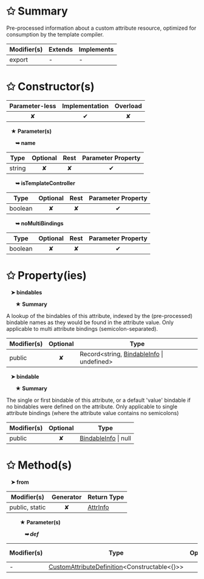 # &#10025; Summary

Pre-processed information about a custom attribute resource, optimized
for consumption by the template compiler.

| Modifier(s)                            | Extends                      | Implements                                    |
|----------------------------------------|------------------------------|-----------------------------------------------|
| export | - | - |

# &#10025; Constructor(s)

| Parameter-less                         | Implementation                          | Overload                          |
|:--------------------------------------:|:---------------------------------------:|:---------------------------------:|
| ✘ | ✔ | ✘ |

&nbsp;&nbsp; **&#9733; Parameter(s)**

&nbsp;&nbsp;&nbsp;&nbsp;&nbsp; **&#10149; name**

| Type                        | Optional                           | Rest                          | Parameter Property                          |
|-----------------------------|:----------------------------------:|:-----------------------------:|:-------------------------------------------:|
| string | ✘  | ✘ | ✔ |

&nbsp;&nbsp;&nbsp;&nbsp;&nbsp; **&#10149; isTemplateController**

| Type                        | Optional                           | Rest                          | Parameter Property                          |
|-----------------------------|:----------------------------------:|:-----------------------------:|:-------------------------------------------:|
| boolean | ✘  | ✘ | ✔ |

&nbsp;&nbsp;&nbsp;&nbsp;&nbsp; **&#10149; noMultiBindings**

| Type                        | Optional                           | Rest                          | Parameter Property                          |
|-----------------------------|:----------------------------------:|:-----------------------------:|:-------------------------------------------:|
| boolean | ✘  | ✘ | ✔ |

# &#10025; Property(ies)

&nbsp;&nbsp; **&#10148; bindables**

&nbsp;&nbsp;&nbsp;&nbsp;&nbsp; **&#9733; Summary**

A lookup of the bindables of this attribute, indexed by the (pre-processed)
bindable names as they would be found in the attribute value.
Only applicable to multi attribute bindings (semicolon-separated).

| Modifier(s)                               | Optional                           | Type                         |
|-------------------------------------------|:----------------------------------:|------------------------------|
| public | ✘ | Record&lt;string, [BindableInfo](/jit/class/resource-model/bindableinfo.md) &#124; undefined&gt; |

&nbsp;&nbsp; **&#10148; bindable**

&nbsp;&nbsp;&nbsp;&nbsp;&nbsp; **&#9733; Summary**

The single or first bindable of this attribute, or a default 'value'
bindable if no bindables were defined on the attribute.
Only applicable to single attribute bindings (where the attribute value
contains no semicolons)

| Modifier(s)                               | Optional                           | Type                         |
|-------------------------------------------|:----------------------------------:|------------------------------|
| public | ✘ | [BindableInfo](/jit/class/resource-model/bindableinfo.md) &#124; null |

# &#10025; Method(s)

&nbsp;&nbsp; **&#10148; from**

| Modifier(s)                              | Generator                          | Return Type                       |
|------------------------------------------|:----------------------------------:|-----------------------------------|
| public, static | ✘ | [AttrInfo](/jit/class/resource-model/attrinfo.md) |

&nbsp;&nbsp;&nbsp;&nbsp;&nbsp;&nbsp;&nbsp;&nbsp; **&#9733; Parameter(s)**

&nbsp;&nbsp;&nbsp;&nbsp;&nbsp;&nbsp;&nbsp;&nbsp;&nbsp;&nbsp;&nbsp; _**&#10149; def**_

| Modifier(s)                              | Type                        | Optional                           | Rest                          | Parameter Property                          |
|------------------------------------------|-----------------------------|:----------------------------------:|:-----------------------------:|:-------------------------------------------:|
| - | [CustomAttributeDefinition](/runtime/resources/class/custom-attribute/customattributedefinition.md)&lt;Constructable&lt;{}&gt;&gt; | ✘  | ✘ | ✘ |